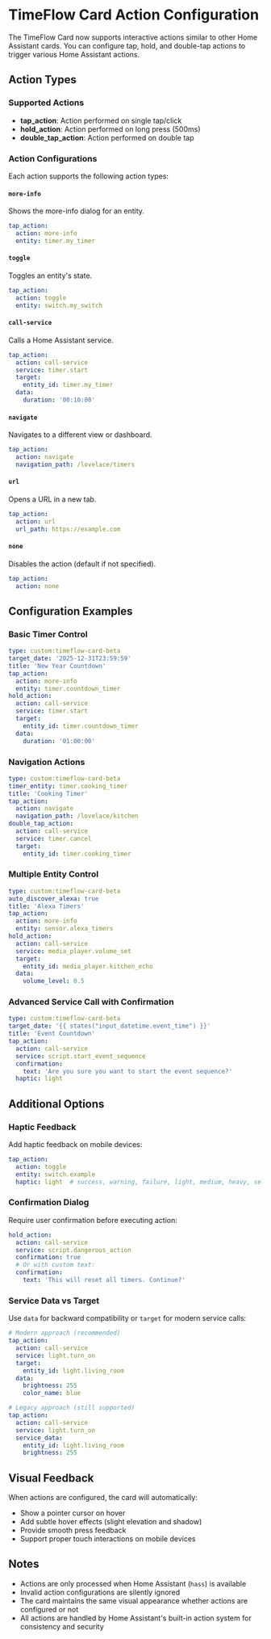 # TimeFlow Card Action Configuration

The TimeFlow Card now supports interactive actions similar to other Home Assistant cards. You can configure tap, hold, and double-tap actions to trigger various Home Assistant actions.

## Action Types

### Supported Actions

- **tap_action**: Action performed on single tap/click
- **hold_action**: Action performed on long press (500ms)
- **double_tap_action**: Action performed on double tap

### Action Configurations

Each action supports the following action types:

#### `more-info`
Shows the more-info dialog for an entity.
```yaml
tap_action:
  action: more-info
  entity: timer.my_timer
```

#### `toggle`
Toggles an entity's state.
```yaml
tap_action:
  action: toggle
  entity: switch.my_switch
```

#### `call-service`
Calls a Home Assistant service.
```yaml
tap_action:
  action: call-service
  service: timer.start
  target:
    entity_id: timer.my_timer
  data:
    duration: '00:10:00'
```

#### `navigate`
Navigates to a different view or dashboard.
```yaml
tap_action:
  action: navigate
  navigation_path: /lovelace/timers
```

#### `url`
Opens a URL in a new tab.
```yaml
tap_action:
  action: url
  url_path: https://example.com
```

#### `none`
Disables the action (default if not specified).
```yaml
tap_action:
  action: none
```

## Configuration Examples

### Basic Timer Control
```yaml
type: custom:timeflow-card-beta
target_date: '2025-12-31T23:59:59'
title: 'New Year Countdown'
tap_action:
  action: more-info
  entity: timer.countdown_timer
hold_action:
  action: call-service
  service: timer.start
  target:
    entity_id: timer.countdown_timer
  data:
    duration: '01:00:00'
```

### Navigation Actions
```yaml
type: custom:timeflow-card-beta
timer_entity: timer.cooking_timer
title: 'Cooking Timer'
tap_action:
  action: navigate
  navigation_path: /lovelace/kitchen
double_tap_action:
  action: call-service
  service: timer.cancel
  target:
    entity_id: timer.cooking_timer
```

### Multiple Entity Control
```yaml
type: custom:timeflow-card-beta
auto_discover_alexa: true
title: 'Alexa Timers'
tap_action:
  action: more-info
  entity: sensor.alexa_timers
hold_action:
  action: call-service
  service: media_player.volume_set
  target:
    entity_id: media_player.kitchen_echo
  data:
    volume_level: 0.5
```

### Advanced Service Call with Confirmation
```yaml
type: custom:timeflow-card-beta
target_date: '{{ states("input_datetime.event_time") }}'
title: 'Event Countdown'
tap_action:
  action: call-service
  service: script.start_event_sequence
  confirmation:
    text: 'Are you sure you want to start the event sequence?'
  haptic: light
```

## Additional Options

### Haptic Feedback
Add haptic feedback on mobile devices:
```yaml
tap_action:
  action: toggle
  entity: switch.example
  haptic: light  # success, warning, failure, light, medium, heavy, selection
```

### Confirmation Dialog
Require user confirmation before executing action:
```yaml
hold_action:
  action: call-service
  service: script.dangerous_action
  confirmation: true
  # Or with custom text:
  confirmation:
    text: 'This will reset all timers. Continue?'
```

### Service Data vs Target
Use `data` for backward compatibility or `target` for modern service calls:
```yaml
# Modern approach (recommended)
tap_action:
  action: call-service
  service: light.turn_on
  target:
    entity_id: light.living_room
  data:
    brightness: 255
    color_name: blue

# Legacy approach (still supported)
tap_action:
  action: call-service
  service: light.turn_on
  service_data:
    entity_id: light.living_room
    brightness: 255
```

## Visual Feedback

When actions are configured, the card will automatically:
- Show a pointer cursor on hover
- Add subtle hover effects (slight elevation and shadow)
- Provide smooth press feedback
- Support proper touch interactions on mobile devices

## Notes

- Actions are only processed when Home Assistant (`hass`) is available
- Invalid action configurations are silently ignored
- The card maintains the same visual appearance whether actions are configured or not
- All actions are handled by Home Assistant's built-in action system for consistency and security
